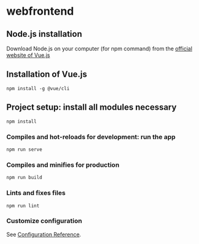# webfrontend

## Node.js installation 
Download Node.js on your computer (for npm command) from the [official website of Vue.js](https://nodejs.org/en/download/) 

## Installation of Vue.js
```
npm install -g @vue/cli
```

## Project setup: install all modules necessary 
```
npm install
```

### Compiles and hot-reloads for development: run the app
```
npm run serve
```

### Compiles and minifies for production
```
npm run build
```

### Lints and fixes files
```
npm run lint
```

### Customize configuration
See [Configuration Reference](https://cli.vuejs.org/config/).
